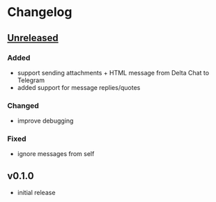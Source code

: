# Changelog

## [Unreleased]

### Added

- support sending attachments + HTML message from Delta Chat to Telegram
- added support for message replies/quotes

### Changed

- improve debugging

### Fixed

- ignore messages from self

## v0.1.0

- initial release


[Unreleased]: https://github.com/simplebot-org/simplebot_tggroups/compare/v0.1.0...HEAD
